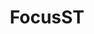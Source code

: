 ---
title: FocusST
crosslinks:
- AutoDetailing
- nocontext
- metric_units
- ATBGE
- miata
- Shitty_Car_Mods
- plastidip
- NoStupidQuestions
- Roadcam
- 106apvr
- timurskernel
- Dashcam
- personalfinance
- xkcd
- livven
---
